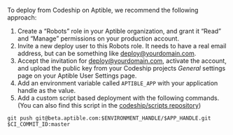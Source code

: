 To deploy from Codeship on Aptible, we recommend the following approach:

1. Create a “Robots” role in your Aptible organization, and grant it “Read” and “Manage” permissions on your production account.
2. Invite a new deploy user to this Robots role. It needs to have a real email address, but can be something like deploy@yourdomain.com.
3. Accept the invitation for deploy@yourdomain.com, activate the account, and upload the public key from your Codeship projects _General_ settings page on your Aptible User Settings page.
4. Add an environment variable called `APTIBLE_APP` with your application handle as the value.
5. Add a custom script based deployment with the following commands. (You can also find this script in the [codeship/scripts repository](https://github.com/codeship/scripts/blob/master/deployments/aptible.sh))

```
git push git@beta.aptible.com:$ENVIRONMENT_HANDLE/$APP_HANDLE.git $CI_COMMIT_ID:master
```
